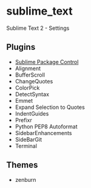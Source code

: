 sublime_text
============

Sublime Text 2 - Settings

## Plugins
  * [Sublime Package Control](http://wbond.net/sublime_packages/package_control)
  * Alignment
  * BufferScroll
  * ChangeQuotes
  * ColorPick
  * DetectSyntax
  * Emmet
  * Expand Selection to Quotes
  * IndentGuides
  * Prefixr
  * Python PEP8 Autoformat
  * SidebarEnhancements
  * SideBarGit
  * Terminal

## Themes
  * zenburn
